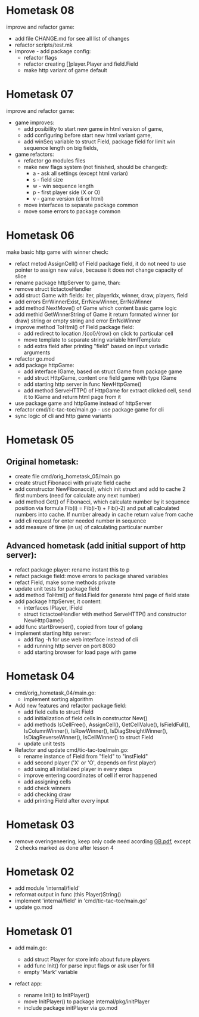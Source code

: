 
# Hometask 08

improve and refactor game:
* add file CHANGE.md for see all list of changes
* refactor scripts/test.mk
* improve - add package config:
  * refactor flags
  * refactor creating []player.Player and field.Field
  * make http variant of game default

# Hometask 07

improve and refactor game:
* game improves:
  * add posibility to start new game in html version of game,
  * add configuring before start new html variant game,
  * add winSeq variable to struct Field, package field for limit win sequence length on big fields,
* game refactors:
  * refactor go modules files
  * make new flags system (not finished, should be changed):
    * a - ask all settings (except html varian)
    * s - field size
    * w - win sequence length
    * p - first player side (X or O)
    * v - game version (cli or html)
  * move interfaces to separate package common
  * move some errors to package common

# Hometask 06

make basic http game with winner check:
* refact metod AssignCell() of Field package field, it do not need to use pointer to assign new value, because it does not change capacity of slice
* rename package httpServer to game, than:
* remove struct tictactoeHandler
* add struct Game with fields: iter, playerIdx, winner, draw, players, field
* add errors ErrWinnerExist, ErrNewWinner, ErrNoWinner
* add method NextMove() of Game which content basic game logic
* add methid GetWinnerString of Game it return formated winner (or draw) string or empty string and error ErrNoWinner
* improve method ToHtml() of Field package field:
  * add redirect to location /{col}/{row} on click to particular cell
  * move template to separate string variable htmlTemplate
  * add extra field after printing "field" based on input variadic arguments
* refactor go.mod
* add package httpGame:
  * add interface IGame, based on struct Game from package game
  * add struct HttpGame, content one field game with type IGame
  * add starting http server in func NewHttpGame()
  * add method ServeHTTP() of HttpGame for extract clicked cell, send it to IGame and return html page from it
* use package game and httpGame instead of httpServer
* refactor cmd/tic-tac-toe/main.go - use package game for cli
* sync logic of cli and http game variants


# Hometask 05

## Original hometask:

* create file cmd/orig\_hometask\_05/main.go
* create struct Fibonacci with private field cache
* add constructor NewFibonacci(),
  which init struct and add to cache 2 first numbers (need for calculate any next number)
* add method Get() of Fibonacci,
  which calculate number by it sequence position via formula
  Fib(i) = Fib(i-1) + Fib(i-2) and put all calculated numbers into cache.
  If number already in cache return value from cache
* add cli request for enter needed number in sequence
* add measure of time (in us) of calculating particular number

## Advanced hometask (add initial support of http server):

* refact package player: rename instant this to p
* refact package field: move errors to package shared variables
* refact Field, make some methods private
* update unit tests for package field
* add method ToHtml() of field.Field for generate html page of field state
* add package httpServer, it content:
  * interfaces IPlayer, IField
  * struct tictactoeHandler with method ServeHTTP() and constructor NewHttpGame()
* add func startBrowser(), copied from tour of golang
* implement starting http server:
  * add flag -h for use web interface instead of cli
  * add running http server on port 8080
  * add starting browser for load page with game

# Hometask 04

* cmd/orig\_hometask\_04/main.go:
  * implement sorting algorithm
* Add new features and refactor package field:
  * add field cells to struct Field
  * add initialization of field cells in constructor New()
  * add methods IsCellFree(), AssignCell(), GetCellValue(), IsFieldFull(), IsColumnWinner(), IsRowWinner(), IsDiagStreightWinner(), IsDiagReverseWinner(), IsCellWinner() to struct Field
  * update unit tests
* Refactor and update cmd/tic-tac-toe/main.go:
  * rename instance of Field from "field" to "instField"
  * add second player ('X' or 'O', depends on first player)
  * add using all initialized player in every steps
  * improve entering coordinates of cell if error happened
  * add assigning cells
  * add check winners
  * add checking draw
  * add printing Field after every input

# Hometask 03

* remove overingeneering, keep only code need acording [GB.pdf](https://github.com/pavelmvl/go-tic-tac-toe/files/8041203/GB.pdf),
  except 2 checks marked as done after lesson 4

# Hometask 02

* add module 'internal/field'
* reformat output in func (this Player)String()
* implement 'internal/field' in 'cmd/tic-tac-toe/main.go'
* update go.mod

# Hometask 01

* add main.go:
  * add struct Player for store info about future players
  * add func Init() for parse input flags or ask user for fill
  * empty 'Mark' variable

* refact app:
  * rename Init() to InitPlayer()
  * move InitPlayer() to package internal/pkg/initPlayer
  * include package initPlayer via go.mod

